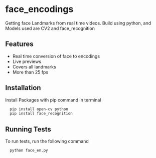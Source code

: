 
# face_encodings

Getting face Landmarks from real time videos.
Build using python, and Models used are CV2 and face_recognition



## Features

- Real time conversion of face to encodings 
- Live previews
- Covers all landmarks
- More than 25 fps


## Installation

Install Packages with pip command in terminal 

```bash
  pip install open-cv python
  pip install face_recognition
```
    
## Running Tests

To run tests, run the following command

```bash
  python face_en.py
```

